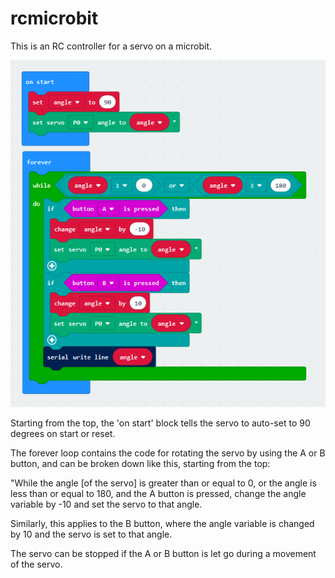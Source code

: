 # rcmicrobit

This is an RC controller for a servo on a microbit. 

 <img src="yes.PNG" alt="code"> 
 
Starting from the top, the 'on start' block tells the servo to auto-set to 90 degrees on start or reset.
 
The forever loop contains the code for rotating the servo by using the A or B button, and can be broken 
down like this, starting from the top:
 
"While the angle [of the servo] is greater than or equal to 0, or the angle is less than or equal to 180,
and the A button is pressed, change the angle variable by -10 and set the servo to that angle.

Similarly, this applies to the B button, where the angle variable is changed by 10 and the servo is set to
that angle.

The servo can be stopped if the A or B button is let go during a movement of the servo.

